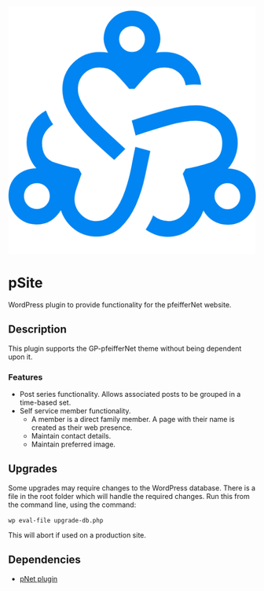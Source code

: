 ![project logo](./assets/icon-128x128.png)

# pSite
WordPress plugin to provide functionality for the pfeifferNet website.

## Description
This plugin supports the GP-pfeifferNet theme without being dependent upon it.

### Features
* Post series functionality. Allows associated posts to be grouped in a time-based set.
* Self service member functionality.
	- A member is a direct family member. A page with their name is created as their web presence.
	- Maintain contact details.
	- Maintain preferred image.

## Upgrades
Some upgrades may require changes to the WordPress database.
There is a file in the root folder which will handle the required changes.
Run this from the command line, using the command:

`wp eval-file upgrade-db.php`

This will abort if used on a production site.

## Dependencies
* [pNet plugin](https://github.com/krpfeiffer/pnet)
